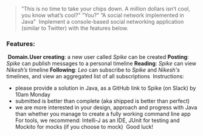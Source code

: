 >”This is no time to take your chips down. A million dollars isn’t cool, you know what’s cool?"
>”You?"
>”A social network implemented in Java"
​
Implement a console-based social networking application (similar to Twitter) with the features below.
​
### Features:
​
**Domain.User creating**: a new user called *Spike* can be created
**Posting**: *Spike* can publish messages to a personal timeline
**Reading**: *Spike* can view *Nikesh’s* timeline
**Following**: *Leo* can subscribe to *Spike* and *Nikesh's* timelines, and view an aggregated list of all subscriptions
​
Instructions:
​
* please provide a solution in Java, as a GitHub link to Spike (on Slack) by 10am Monday
* submitted is better than complete (aka shipped is better than perfect)
* we are more interested in your design, approach and progress with Java than whether you manage to create a fully working command line app
​
For tools, we recommend: Intelli-J as an IDE, JUnit for testing and Mockito for mocks (if you choose to mock)
​
Good luck!